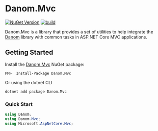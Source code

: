 # Danom.Mvc
[![NuGet Version](https://img.shields.io/nuget/v/Danom.Mvc.svg)](https://www.nuget.org/packages/Danom.Mvc)
[![build](https://github.com/pimbrouwers/Danom/actions/workflows/build.yml/badge.svg)](https://github.com/pimbrouwers/Danom/actions/workflows/build.yml)

Danom.Mvc is a library that provides a set of utilities to help integrate the [Danom](../../README.md) library with common tasks in ASP.NET Core MVC applications.

## Getting Started

Install the [Danom.Mvc](https://www.nuget.org/packages/Danom.Mvc/) NuGet package:

```
PM>  Install-Package Danom.Mvc
```

Or using the dotnet CLI
```cmd
dotnet add package Danom.Mvc
```

### Quick Start

```csharp
using Danom;
using Danom.Mvc;
using Microsoft.AspNetCore.Mvc;

```
